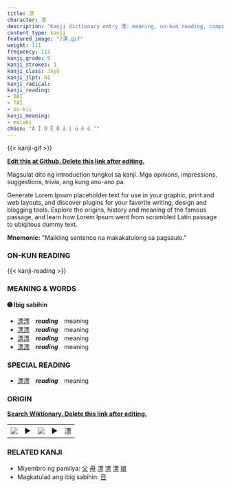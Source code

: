 ```yaml
---
title: 漂
character: 漂
description: "Kanji dictionary entry 漂: meaning, on-kun reading, compounds, origin, related kanji"
content_type: kanji
featured_image: "/漂.gif"
weight: 111
frequency: 111
kanji_grade: 9
kanji_strokes: 1
kanji_class: Jōyō
kanji_jlpt: N1
kanji_radical: 
kanji_reading: 
- DAI
- TAI
- oo-kii
kanji_meaning:
- malaki
chōon: "Ā Ī Ū Ē Ō ā ī ū ē ō ’"
---
```

[//]: # (Don't edit the line below. Kanji animated GIF code is automatically generated.)
{{< kanji-gif >}}

[//]: # (Edit below this line.)

**[Edit this at Github. Delete this link after editing.](https://github.com/tim0g/tim/tree/main/content/kanji/漂/index.md)**

Magsulat dito ng introduction tungkol sa kanji. Mga opinions, impressions, suggestions, trivia, ang kung ano-ano pa.

Generate Lorem Ipsum placeholder text for use in your graphic, print and web layouts, and discover plugins for your favorite writing, design and blogging tools. Explore the origins, history and meaning of the famous passage, and learn how Lorem Ipsum went from scrambled Latin passage to ubiqitous dummy text.
 
**Mnemonic:** "Maikling sentence na makakatulong sa pagsaulo."

### ON-KUN READING

[//]: # (Don't edit the line below. ON-KUN READING code is automatically generated.)
{{< kanji-reading >}}

### MEANING & WORDS

#### ➊ **Ibig sabihin**
  - [漂](../漂)[漂](../漂)　***reading***　meaning
  - [漂](../漂)[漂](../漂)　***reading***　meaning
  - [漂](../漂)[漂](../漂)　***reading***　meaning
  - [漂](../漂)[漂](../漂)　***reading***　meaning

### SPECIAL READING
  - [漂](../漂)[漂](../漂)　***reading***　meaning

### ORIGIN

**[Search Wiktionary. Delete this link after editing.](https://wiktionary.org/wiki/漂)**
<table class="kanji-table"><tr><td>
<img src="60px-漂-bronze.svg.png">
</td><td>▶</td><td>
<img src="60px-漂-oracle.svg.png">
</td><td>▶</td>
<td class="kanji-origin">漂</td>
</tr></table>

### RELATED KANJI
- Miyembro ng pamilya: [父](../父) [母](../母) [漂](../漂) [漂](../漂) [漂](../漂) [娘](../娘)
- Magkatulad ang ibig sabihin: [日](../日)
